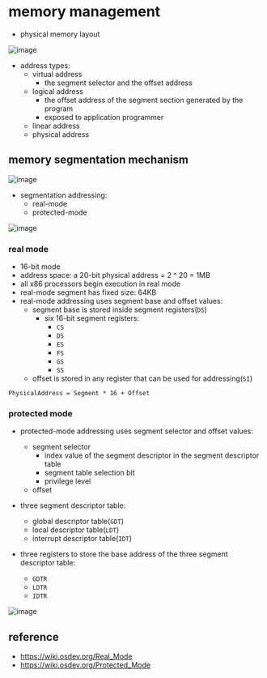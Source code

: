 # memory management
* physical memory layout

![image](https://github.com/lolyu/aoi/assets/35479537/237c81d9-7b6e-4fa5-b668-b3ba214de8bf)

* address types:
    * virtual address
        * the segment selector and the offset address
    * logical address
        * the offset address of the segment section generated by the program
        * exposed to application programmer
    * linear address
    * physical address

## memory segmentation mechanism

![image](https://github.com/lolyu/aoi/assets/35479537/9725d516-899c-458c-8448-647ccd194fd8)
* segmentation addressing:
    * real-mode
    * protected-mode

![image](https://github.com/lolyu/aoi/assets/35479537/1b9c4f25-5c10-4011-83f0-5dc23ef82cdd)


### real mode
* 16-bit mode
* address space: a 20-bit physical address = 2 ^ 20 = 1MB
* all x86 processors begin execution in real mode
* real-mode segment has fixed size: 64KB
* real-mode addressing uses segment base and offset values:
    * segment base is stored inside segment registers(`DS`)
        * six 16-bit segment registers:
            * `CS`
            * `DS`
            * `ES`
            * `FS`
            * `GS`
            * `SS`
    * offset is stored in any register that can be used for addressing(`SI`)

```
PhysicalAddress = Segment * 16 + Offset
```

### protected mode
* protected-mode addressing uses segment selector and offset values:
    * segment selector
        * index value of the segment descriptor in the segment descriptor table
        * segment table selection bit
        * privilege level
    * offset

* three segment descriptor table:
    * global descriptor table(`GDT`)
    * local descriptor table(`LDT`)
    * interrupt descriptor table(`IDT`)
* three registers to store the base address of the three segment descriptor table:
    * `GDTR`
    * `LDTR`
    * `IDTR`

![image](https://github.com/lolyu/aoi/assets/35479537/567d279a-344e-4e92-9d7f-4d9ccc967cc9)


## reference
* https://wiki.osdev.org/Real_Mode
* https://wiki.osdev.org/Protected_Mode
